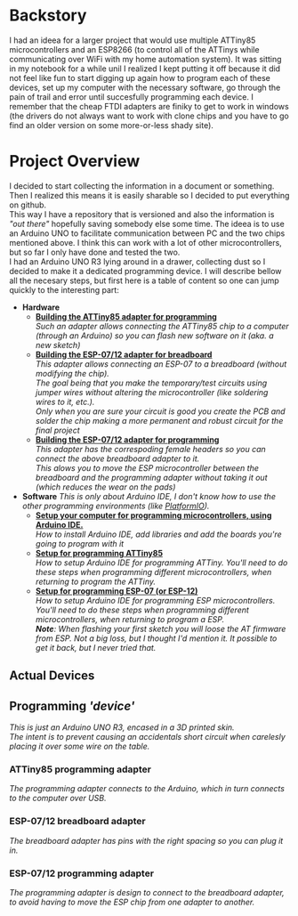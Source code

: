 # Backstory
I had an ideea for a larger project that would use multiple ATTiny85 microcontrollers and an ESP8266 (to control all of the ATTinys while communicating over WiFi with my
home automation system).
It was sitting in my notebook for a while unil I realized I kept putting it off because it did not feel like fun to start digging up again
how to program each of these devices, set up my computer with the necessary software, go through the pain of trail and error until succesfully programming each device.
I remember that the cheap FTDI adapters are finiky to get to work in windows (the drivers do not always want to work with clone chips and you have to go find an older
version on some more-or-less shady site).

# Project Overview
I decided to start collecting the information in a document or something. Then I realized this means it is easily sharable so I decided to put everything on github.  
This way I have a repository that is versioned and also the information is
*"out there"* hopefully saving somebody else some time.
The ideea is to use an Arduino UNO to facilitate communication between PC and the two chips mentioned above. I think this can work with a lot of other microcontrollers,
but so far I only have done and tested the two.  
I had an Arduino UNO R3 lying around in a drawer, collecting dust so I decided to make it a dedicated programming device.
I will describe bellow all the necesary steps, but first here is a table of content so one can jump quickly to the interesting part:
* **Hardware**  
	* **[Building the ATTiny85 adapter for programming](https://github.com/RazMake/ArduinoUNOMultiProgrammer/blob/master/Hardware/ATTin85ProgrammingAdapter.md)**  
	*Such an adapter allows connecting the ATTiny85 chip to a computer (through an Arduino) so you can flash new software on it (aka. a new sketch)*  
	* **[Building the ESP-07/12 adapter for breadboard](https://github.com/RazMake/ArduinoUNOMultiProgrammer/blob/master/Hardware/ESP07BreadboardAdapter.md)**  
	*This adapter allows connecting an ESP-07 to a breadboard (without modifying the chip).  
	The goal being that you make the temporary/test circuits using jumper wires without altering the microcontroller (like soldering wires to it, etc.).  
	Only when you are sure your circuit is good you create the PCB and solder the chip making a more permanent and robust circuit for the final project*  
	* **[Building the ESP-07/12 adapter for programming](https://github.com/RazMake/ArduinoUNOMultiProgrammer/blob/master/Hardware/ESP07ProgrammingAdapter.md)**  
	*This adapter has the correspoding female headers so you can connect the above breadboard adapter to it.  
	This alows you to move the ESP microcontroller between the breadboard and the programming adapter without taking it out (which reduces the wear on the pads)*
* **Software**
  *This is only about Arduino IDE, I don't know how to use the other programming environments (like [PlatformIO](https://platformio.org/)).*  
	* **[Setup your computer for programming microcontrollers, using Arduino IDE.](https://github.com/RazMake/ArduinoUNOMultiProgrammer/blob/master/Software/SetupArduinoIDE.md)**    
	*How to install Arduino IDE, add libraries and add the boards you're going to program with it*
	* **[Setup for programming ATTiny85](https://github.com/RazMake/ArduinoUNOMultiProgrammer/blob/master/Software/SetupForATTiny.md)**  
	*How to setup Arduino IDE for programming ATTiny. You'll need to do these steps when programming different microcontrollers, when returning to program the ATTiny.*  
	* **[Setup for programming ESP-07 (or ESP-12)](https://github.com/RazMake/ArduinoUNOMultiProgrammer/blob/master/Software/SetupForESP.md)**  
	*How to setup Arduino IDE for programming ESP microcontrollers. You'll need to do these steps when programming different microcontrollers, when returning to program a ESP.  
	**Note**: When flashing your first sketch you will loose the AT firmware from ESP. Not a big loss, but I thought I'd mention it. It possible to get it back, but I never tried that.*  

## Actual Devices
## Programming *'device'*
*This is just an Arduino UNO R3, encased in a 3D printed skin.  
 The intent is to prevent causing an accidentals short circuit when carelesly placing it over some wire on the table.*

### ATTiny85 programming adapter
*The programming adapter connects to the Arduino, which in turn connects to the computer over USB.*

### ESP-07/12 breadboard adapter
*The breadboard adapter has pins with the right spacing so you can plug it in.*

### ESP-07/12 programming adapter
*The programming adapter is design to connect to the breadboard adapter, to avoid having to move the ESP chip from one adapter to another.*